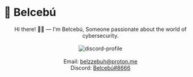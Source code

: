 # 🎩 Belcebú
<div align="center">
Hi there! 👋🏻 — I'm Belcebú, Someone passionate about the world of cybersecurity.
<br>
<br>
<img herf="https://discord.com/users/566793797045059584" src="https://lanyard.cnrad.dev/api/566793797045059584" alt="discord-profile"> 
<br>
<br>
Email: <a href="mailto:belzzebuh@proton.me">belzzebuh@proton.me</a><br> 
Discord: <a href="https://discordapp.com/users/566793797045059584)">Belcebú#8666</a><br>
<br>
<br>
</div>

